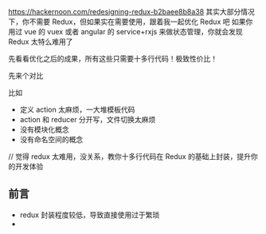 https://hackernoon.com/redesigning-redux-b2baee8b8a38
其实大部分情况下，你不需要 Redux，但如果实在需要使用，跟着我一起优化 Redux 吧
如果你用过 vue 的 vuex 或者 angular 的 service+rxjs 来做状态管理，你就会发现 Redux 太特么难用了

先看看优化之后的成果，所有这些只需要十多行代码！极致性价比！


先来个对比

比如
- 定义 action 太麻烦，一大堆模板代码
- action 和 reducer 分开写，文件切换太麻烦
- 没有模块化概念
- 没有命名空间的概念

// 觉得 redux 太难用，没关系，教你十多行代码在 Redux 的基础上封装，提升你的开发体验
## 前言
- redux 封装程度较低，导致直接使用过于繁琐
- 